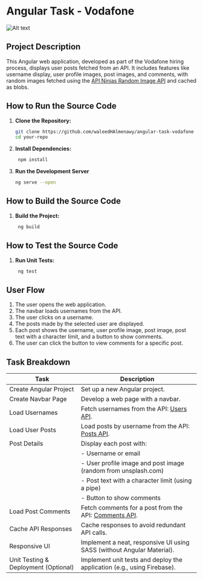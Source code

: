 # Angular Task - Vodafone

![Alt text](https://logos-world.net/wp-content/uploads/2020/09/Vodafone-Logo.png)

## Project Description

This Angular web application, developed as part of the Vodafone hiring process, displays user posts fetched from an API. It includes features like username display, user profile images, post images, and comments, with random images fetched using the [API Ninjas Random Image API](https://api.api-ninjas.com/v1/randomimage?category) and cached as blobs.

## How to Run the Source Code

1. **Clone the Repository:**
   ```bash
   git clone https://github.com/waleedHAlmenawy/angular-task-vodafone
   cd your-repo

   ```
2. **Install Dependencies:**
   ```bash
    npm install

   ```
3. **Run the Development Server**
   ```bash
   ng serve --open

   ```

## How to Build the Source Code

1. **Build the Project:**
   ```bash
    ng build

   ```

## How to Test the Source Code

1. **Run Unit Tests:**
   ```bash
    ng test

   ```

## User Flow

1. The user opens the web application.
2. The navbar loads usernames from the API.
3. The user clicks on a username.
4. The posts made by the selected user are displayed.
5. Each post shows the username, user profile image, post image, post text with a character limit, and a button to show comments.
6. The user can click the button to view comments for a specific post.

## Task Breakdown

| Task                                 | Description                                                                                                          |
| ------------------------------------ | -------------------------------------------------------------------------------------------------------------------- |
| Create Angular Project               | Set up a new Angular project.                                                                                        |
| Create Navbar Page                   | Develop a web page with a navbar.                                                                                    |
| Load Usernames                       | Fetch usernames from the API: [Users API](https://jsonplaceholder.typicode.com/users).                               |
| Load User Posts                      | Load posts by username from the API: [Posts API](https://jsonplaceholder.typicode.com/posts?userId=userId).          |
| Post Details                         | Display each post with:                                                                                              |
|                                      | - Username or email                                                                                                  |
|                                      | - User profile image and post image (random from unsplash.com)                                                       |
|                                      | - Post text with a character limit (using a pipe)                                                                    |
|                                      | - Button to show comments                                                                                            |
| Load Post Comments                   | Fetch comments for a post from the API: [Comments API](https://jsonplaceholder.typicode.com/comments?postId=postId). |
| Cache API Responses                  | Cache responses to avoid redundant API calls.                                                                        |
| Responsive UI                        | Implement a neat, responsive UI using SASS (without Angular Material).                                               |
| Unit Testing & Deployment (Optional) | Implement unit tests and deploy the application (e.g., using Firebase).                                              |
